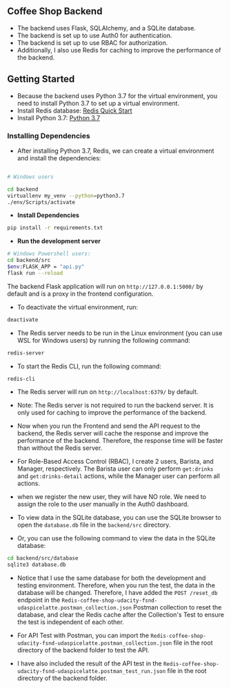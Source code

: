 ## Coffee Shop Backend

- The backend uses Flask, SQLAlchemy, and a SQLite database.
- The backend is set up to use Auth0 for authentication.
- The backend is set up to use RBAC for authorization.
- Additionally, I also use Redis for caching to improve the performance of the backend.

## Getting Started

- Because the backend uses Python 3.7 for the virtual environment, you need to install Python 3.7 to set up a virtual environment.
- Install Redis database: [Redis Quick Start](https://redis.io/topics/quickstart)
- Install Python 3.7: [Python 3.7](https://www.python.org/downloads/release/python-370/)

### Installing Dependencies

- After installing Python 3.7, Redis, we can create a virtual environment and install the dependencies:

```bash

# Windows users

cd backend
virtuallenv my_venv --python=python3.7
./env/Scripts/activate

```

- **Install Dependencies**

```bash
pip install -r requirements.txt
```

- **Run the development server**

```bash
# Windows Powershell users:
cd backend/src
$env:FLASK_APP = "api.py"
flask run --reload
```

The backend Flask application will run on `http://127.0.0.1:5000/` by default and is a proxy in the frontend configuration.

- To deactivate the virtual environment, run:

```bash
deactivate
```

- The Redis server needs to be run in the Linux environment (you can use WSL for Windows users) by running the following command:

```bash
redis-server
```

- To start the Redis CLI, run the following command:

```bash
redis-cli
```

- The Redis server will run on `http://localhost:6379/` by default.

- Note: The Redis server is not required to run the backend server. It is only used for caching to improve the performance of the backend.

- Now when you run the Frontend and send the API request to the backend, the Redis server will cache the response and improve the performance of the backend. Therefore, the response time will be faster than without the Redis server.

- For Role-Based Access Control (RBAC), I create 2 users, Barista, and Manager, respectively. The Barista user can only perform `get:drinks` and `get:drinks-detail` actions, while the Manager user can perform all actions.
- when we register the new user, they will have NO role. We need to assign the role to the user manually in the Auth0 dashboard.

- To view data in the SQLite database, you can use the SQLite browser to open the `database.db` file in the `backend/src` directory.
- Or, you can use the following command to view the data in the SQLite database:

```bash
cd backend/src/database
sqlite3 database.db
```

- Notice that I use the same database for both the development and testing environment. Therefore, when you run the test, the data in the database will be changed. Therefore, I have added the `POST /reset_db` endpoint in the `Redis-coffee-shop-udacity-fsnd-udaspicelatte.postman_collection.json` Postman collection to reset the database, and clear the Redis cache after the Collection's Test to ensure the test is independent of each other.

- For API Test with Postman, you can import the `Redis-coffee-shop-udacity-fsnd-udaspicelatte.postman_collection.json` file in the root directory of the backend folder to test the API.
- I have also included the result of the API test in the `Redis-coffee-shop-udacity-fsnd-udaspicelatte.postman_test_run.json` file in the root directory of the backend folder.
